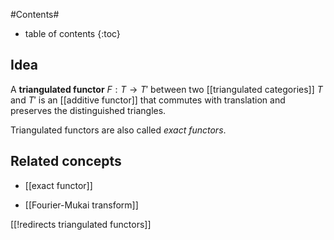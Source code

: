 
#Contents#
* table of contents
{:toc}

## Idea

A **triangulated functor** $F : T \to T'$ between two [[triangulated categories]] $T$ and $T'$ is an [[additive functor]] that commutes with translation and preserves the distinguished triangles.

Triangulated functors are also called _exact functors_.

## Related concepts

* [[exact functor]]

* [[Fourier-Mukai transform]]

[[!redirects triangulated functors]]